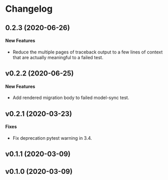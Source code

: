 # Changelog

## 0.2.3 (2020-06-26)

#### New Features

* Reduce the multiple pages of traceback output to a few lines of context that are actually meaningful to a failed test.

## v0.2.2 (2020-06-25)

#### New Features

* Add rendered migration body to failed model-sync test.

## v0.2.1 (2020-03-23)

#### Fixes

* Fix deprecation pytest warning in 3.4.

## v0.1.1 (2020-03-09)


## v0.1.0 (2020-03-09)

